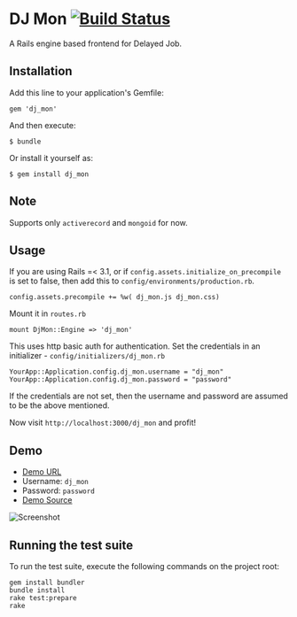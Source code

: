 # DJ Mon [![Build Status](https://secure.travis-ci.org/akshayrawat/dj_mon.png)](http://travis-ci.org/akshayrawat/dj_mon)

A Rails engine based frontend for Delayed Job.

## Installation

Add this line to your application's Gemfile:

    gem 'dj_mon'

And then execute:

    $ bundle

Or install it yourself as:

    $ gem install dj_mon

## Note

Supports only `activerecord` and `mongoid` for now.

## Usage

If you are using Rails =< 3.1, or if `config.assets.initialize_on_precompile` is set to false, then add this to `config/environments/production.rb`.

    config.assets.precompile += %w( dj_mon.js dj_mon.css)

Mount it in `routes.rb`

    mount DjMon::Engine => 'dj_mon'

This uses http basic auth for authentication. Set the credentials in an initializer - `config/initializers/dj_mon.rb`

    YourApp::Application.config.dj_mon.username = "dj_mon"
    YourApp::Application.config.dj_mon.password = "password"
    
If the credentials are not set, then the username and password are assumed to be the above mentioned.

Now visit `http://localhost:3000/dj_mon` and profit!
  

## Demo

* [Demo URL](http://dj-mon-demo.herokuapp.com/)
* Username: `dj_mon`
* Password: `password`
* [Demo Source](https://github.com/akshayrawat/dj_mon_demo)

![Screenshot](https://github.com/akshayrawat/dj_mon_demo/raw/master/docs/screenshot.jpg)


## Running the test suite

To run the test suite, execute the following commands on the project
root:

    gem install bundler
    bundle install
    rake test:prepare
    rake
